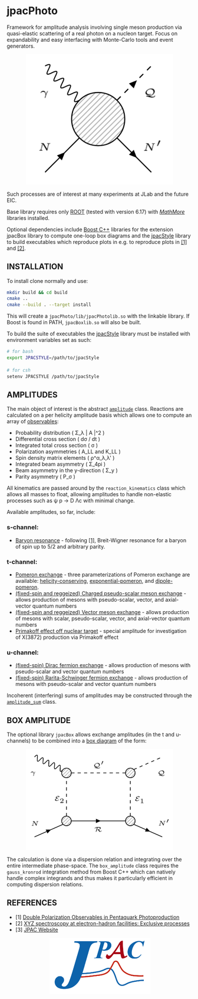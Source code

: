 #   jpacPhoto
Framework for amplitude analysis involving single meson production via quasi-elastic scattering of a real photon on a nucleon target. Focus on expandability and easy interfacing with Monte-Carlo tools and event generators.

<p align="center">
  <img width="400" src="./doc/FeynmanDiagram.png">
</p>

Such processes are of interest at many experiments at JLab and the future EIC.

Base library requires only [ROOT](https://root.cern.ch/) (tested with version 6.17) with [*MathMore*](https://root.cern.ch/mathmore-library) libraries installed. 

Optional dependencies include [Boost C++](https://www.boost.org/) libraries for the extension jpacBox library to compute one-loop box diagrams and the [jpacStyle](https://github.com/dwinney/jpacStyle) library to build executables which reproduce plots in e.g. to reproduce plots in [[1]](https://arxiv.org/abs/1907.09393) and [[2]](https://arxiv.org/abs/2008.01001).

##  INSTALLATION
To install clone normally and use:
```bash
mkdir build && cd build
cmake ..
cmake --build . --target install
```
This will create a `jpacPhoto/lib/jpacPhotolib.so` with the linkable library. If Boost is found in PATH, `jpacBoxlib.so` will also be built.


To build the suite of executables the [jpacStyle](https://github.com/dwinney/jpacStyle) library must be installed with environment variables set as such:
```bash
# for bash
export JPACSTYLE=/path/to/jpacStyle

# for csh
setenv JPACSTYLE /path/to/jpacStyle
```

##  AMPLITUDES
The main object of interest is the abstract [`amplitude`](./include/amplitudes/amplitude.hpp) class. Reactions are calculated on a per helicity amplitude basis  which allows one to compute an array of [observables](./src/amplitudes/observables.cpp):

* Probability distribution ( Σ_λ | A |^2 )
* Differential cross section ( dσ / dt )
* Integrated total cross section ( σ )
* Polarization asymmetries ( A_LL and K_LL )
* Spin density matrix elements ( ρ^α_λ,λ' )
* Integrated beam asymmetry ( Σ_4pi )
* Beam asymmetry in the y-direction ( Σ_y )
* Parity asymmetry ( P_σ )

All kinematics are passed around by the `reaction_kinematics` class which allows all masses to float, allowing amplitudes to handle non-elastic processes such as ψ p -> D Λc with minimal change.

Available amplitudes, so far, include:

### s-channel:
* [Baryon resonance](./include/amplitudes/baryon_resonance.hpp) - following [[1]](https://arxiv.org/abs/1907.09393), Breit-Wigner resonance for a baryon of spin up to 5/2 and arbitrary parity. 
 
### t-channel:
* [Pomeron exchange](./include/amplitudes/pomeron_exchange.hpp) - three parameterizations of Pomeron exchange are available: [helicity-conserving](https://arxiv.org/abs/1606.08912), [exponential-pomeron](https://arxiv.org/abs/1907.09393), and [dipole-pomeron](https://arxiv.org/abs/1508.00339).
* [(fixed-spin and reggeized) Charged pseudo-scalar meson exchange](./include/amplitudes/pseudoscalar_exchange.hpp) - allows production of mesons with pseudo-scalar, vector, and axial-vector quantum numbers
* [(fixed-spin and reggeized) Vector meson exchange](./include/amplitudes/vector_exchange.hpp) - allows production of mesons with scalar, pseudo-scalar, vector, and axial-vector quantum numbers
* [Primakoff effect off nuclear target](./include/amplitudes/primakoff_effect.hpp) - special amplitude for investigation of X(3872) production via Primakoff effect

### u-channel:
* [(fixed-spin) Dirac fermion exchange](./include/amplitudes/dirac_exchange.hpp) - allows production of mesons with pseudo-scalar and vector quantum numbers
* [(fixed-spin) Rarita-Schwinger fermion exchange](./include/amplitudes/rarita_exchange.hpp) - allows production of mesons with pseudo-scalar and vector quantum numbers

Incoherent (interfering) sums of amplitudes may be constructed through the [`amplitude_sum`](./include/amplitudes/amplitude_sum.hpp) class.

##  BOX AMPLITUDE
The optional library `jpacBox` allows exchange amplitudes (in the t and u-channels) to be combined into a [box diagram](./include/box/box_amplitude.hpp) of the form:

<p align="center">
  <img width="400" src="./doc/BoxDiagram.png">
</p>

The calculation is done via a dispersion relation and integrating over the entire intermediate phase-space. The `box_amplitude` class requires the `gauss_kronrod` integration method from Boost C++ which can natively handle complex integrands and thus makes it particularly efficient in computing dispersion relations. 

##  REFERENCES
+ [1] [Double Polarization Observables in Pentaquark Photoproduction](https://arxiv.org/abs/1907.09393)
+ [2] [XYZ spectroscopy at electron-hadron facilities: Exclusive processes](https://arxiv.org/abs/2008.01001)
+ [3] [JPAC Website](http://cgl.soic.indiana.edu/jpac/index.php)

<p align="center">
  <img width="275" src="./doc/JPAClogo.png">
</p>